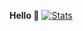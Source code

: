 **Hello 👋**
[![Stats](https://github-readme-stats.vercel.app/api?username=Mirdukkkkk&include_all_commits=true&count_private=true&show_icons=true&theme=onedark)](https://github.com/anuraghazra/github-readme-stats)
